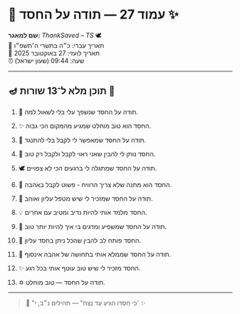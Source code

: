 # 📜 עמוד 27 — תודה על החסד ✨

**שם למאגר:** _ThankSaved – TS_ 🕊️  
📅 תאריך עברי: כ״ה בתשרי ה׳תשפ״ו  
📅 תאריך לועזי: 27 באוקטובר 2025  
⏰ שעה: 09:44 (שעון ישראל)

---

## 🪔 תוכן מלא ל־13 שורות 📖

1. 💝 תודה על החסד שנשפך עלי בלי לשאול למה.
    
2. ✨ החסד הוא טוב מוחלט שמגיע מהמקום הכי גבוה.
    
3. 🌟 תודה על החסד שמאפשר לי לקבל בלי להתנגד.
    
4. 💫 החסד נותן לי להבין שאני ראוי לקבל ולקבל רק טוב.
    
5. 🕊️ תודה על החסד שמתגלה לי ברגעים הכי לא צפויים.
    
6. 🌈 החסד הוא מתנה שלא צריך הרוויח - פשוט לקבל באהבה.
    
7. 🙏 תודה על החסד שמזכיר לי שיש מטפל עליון ואוהב.
    
8. 💡 החסד מלמד אותי להיות נדיב ומטיב עם אחרים.
    
9. 🌱 תודה על החסד שמשפיע ומדגים בי איך להיות יותר טוב.
    
10. 🔑 החסד פותח לב להבין שהכל ניתן בחסד עליון.
    
11. 🌅 תודה על החסד שממלא אותי בתחושה של אהבה אינסוף.
    
12. ✨ החסד מזכיר לי שיש טוב עוטף אותי בכל רגע.
    
13. ✡️ תודה על החסד — טוב מוחלט.
    

---

> 📜 "כִּי חַסְדּוֹ הִגִּיעַ עַד נֵצַח" — תהילים נ״ב, י' ✨
